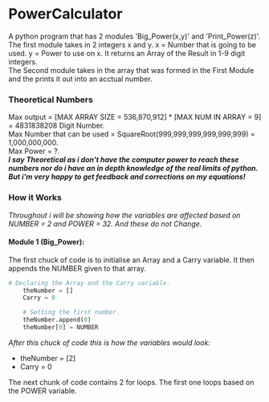 # PowerCalculator
A python program that has 2 modules 'Big_Power(x,y)' and 'Print_Power(z)'.  
The first module takes in 2 integers x and y. x = Number that is going to be used. y = Power to use on x. It returns an Array of the Result in 1-9 digit integers.  
The Second module takes in the array that was formed in the First Module and the prints it out into an acctual number.  

### Theoretical Numbers
Max output = [MAX ARRAY SIZE = 536,870,912] * [MAX NUM IN ARRAY = 9] = 4831838208 Digit Number.  
Max Number that can be used = SquareRoot(999,999,999,999,999,999) = 1,000,000,000.  
Max Power = ?.  
**_I say Theoretical as i don't have the computer power to reach these numbers nor do i have an in depth knowledge of the real limits of python. But i'm very happy to get feedback and corrections on my equations!_**

### How it Works
*Throughout i will be showing how the variables are affected based on NUMBER = 2 and POWER = 32. And these do not Change.*  
#### Module 1 (Big_Power):
The first chuck of code is to initialise an Array and a Carry variable. It then appends the NUMBER given to that array.  
```python
# Declaring the Array and the Carry variable.
	theNumber = []
	Carry = 0

	# Setting the first number.
	theNumber.append(0)
	theNumber[0] = NUMBER
```
*After this chuck of code this is how the variables would look:*  
* theNumber = [2]
* Carry = 0  

The next chunk of code contains 2 for loops. The first one loops based on the POWER variable. 
